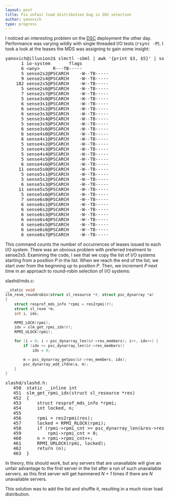 ```yaml
---
layout: post
title: Fix unfair load distribution bug in IOS selection
author: yanovich
type: progress
---
```


I noticed an interesting problem on the <a
href="http://www.psc.edu/DataSupercell">DSC</a> deployment the other
day.
Performance was varying wildly with single threaded I/O tests (<tt>rsync
-P</tt>).
I took a look at the leases the MDS was assigning to gain some insight:

<pre>
yanovich@illusion2$ slmctl -sbml | awk '{print $3, $5}' | sort | uniq -c | column -t
      1 io-system		flags
      6 &lt;any&gt;		R---TB-----
      5 sense2s2@PSCARCH	-W--TB-----
      9 sense2s4@PSCARCH	-W--TB-----
    182 sense2s5@PSCARCH	-W--TB-----
      5 sense2s6@PSCARCH	-W--TB-----
      7 sense2s7@PSCARCH	-W--TB-----
      5 sense3s0@PSCARCH	-W--TB-----
      6 sense3s1@PSCARCH	-W--TB-----
      6 sense3s2@PSCARCH	-W--TB-----
      6 sense3s3@PSCARCH	-W--TB-----
      5 sense3s4@PSCARCH	-W--TB-----
      5 sense3s5@PSCARCH	-W--TB-----
      6 sense3s6@PSCARCH	-W--TB-----
      6 sense4s0@PSCARCH	-W--TB-----
      6 sense4s1@PSCARCH	-W--TB-----
      5 sense4s2@PSCARCH	-W--TB-----
      5 sense4s3@PSCARCH	-W--TB-----
      5 sense4s4@PSCARCH	-W--TB-----
      5 sense4s5@PSCARCH	-W--TB-----
      6 sense4s6@PSCARCH	-W--TB-----
     11 sense5s0@PSCARCH	-W--TB-----
      5 sense5s1@PSCARCH	-W--TB-----
      5 sense5s2@PSCARCH	-W--TB-----
      6 sense5s3@PSCARCH	-W--TB-----
     11 sense5s5@PSCARCH	-W--TB-----
      5 sense5s6@PSCARCH	-W--TB-----
      7 sense6s0@PSCARCH	-W--TB-----
      6 sense6s1@PSCARCH	-W--TB-----
      6 sense6s2@PSCARCH	-W--TB-----
      6 sense6s3@PSCARCH	-W--TB-----
      6 sense6s4@PSCARCH	-W--TB-----
      6 sense6s5@PSCARCH	-W--TB-----
      6 sense6s6@PSCARCH	-W--TB-----
      6 sense6s7@PSCARCH	-W--TB-----
</pre>

This command counts the number of occurrences of leases issued to each
I/O system.
There was an obvious problem with preferred treatment to sense2s5.
Examining the code, I see that we copy the list of I/O systems starting
from a position <em>P</em> in the list.
When we reach the end of the list, we start over from the beginning up
to position <em>P</em>.
Then, we increment <em>P</em> next time in an approach to round-robin
selection of I/O systems:

slashd/mds.c:
```c
__static void
slm_resm_roundrobin(struct sl_resource *r, struct psc_dynarray *a)
{
	struct resprof_mds_info *rpmi = res2rpmi(r);
	struct sl_resm *m;
	int i, idx;

	RPMI_LOCK(rpmi);
	idx = slm_get_rpmi_idx(r);
	RPMI_ULOCK(rpmi);

	for (i = 0; i < psc_dynarray_len(&r->res_members); i++, idx++) {
		if (idx >= psc_dynarray_len(&r->res_members))
			idx = 0;

		m = psc_dynarray_getpos(&r->res_members, idx);
		psc_dynarray_add_ifdne(a, m);
	}
}
```

<pre>
slashd/slashd.h:
   450	static __inline int
   451	slm_get_rpmi_idx(struct sl_resource *res)
   452	{
   453		struct resprof_mds_info *rpmi;
   454		int locked, n;
   455
   456		rpmi = res2rpmi(res);
   457		locked = RPMI_RLOCK(rpmi);
   458		if (rpmi->rpmi_cnt >= psc_dynarray_len(&res->res_members))
   459			rpmi->rpmi_cnt = 0;
   460		n = rpmi->rpmi_cnt++;
   461		RPMI_URLOCK(rpmi, locked);
   462		return (n);
   463	}
</pre>

In theory, this should work, but any servers that are unavailable will
give an unfair advantage to the first server in the list after a run of
such unavailable servers, as this first server will get hammered <em>N +
1</em> times if there are <em>N</em> unavailable servers.

This solution was to add the list and shuffle it, resulting in a much
nicer load distribution.
